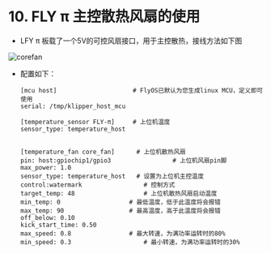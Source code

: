 

# 10. FLY π 主控散热风扇的使用

* LFY π 板载了一个5V的可控风扇接口，用于主控散热，接线方法如下图

  

![corefan](../../images/boards/fly_pi/corefan.png)

* 配置如下：

  ```
  [mcu host]                     # FlyOS已默认为您生成linux MCU，定义即可使用           
  serial: /tmp/klipper_host_mcu 
  
  [temperature_sensor FLY-π]     # 上位机温度
  sensor_type: temperature_host
  
  
  [temperature_fan core_fan]      # 上位机散热风扇
  pin: host:gpiochip1/gpio3           	    # 上位机风扇pin脚
  max_power: 1.0
  sensor_type: temperature_host   # 设置为上位机主控温度
  control:watermark          		# 控制方式
  target_temp: 48           		# 上位机散热风扇启动温度
  min_temp: 0             		# 最低温度，低于此温度将会报错
  max_temp: 90            		# 最高温度，高于此温度将会报错
  off_below: 0.10
  kick_start_time: 0.50
  max_speed: 0.8           	    # 最大转速，为满功率运转时的80%
  min_speed: 0.3            	    # 最小转速，为满功率运转时的30%
  
  ```
  
  

